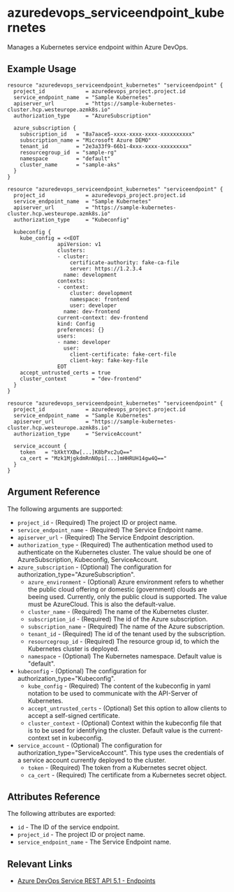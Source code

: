 # azuredevops_serviceendpoint_kubernetes
Manages a Kubernetes service endpoint within Azure DevOps.

## Example Usage

```hcl
resource "azuredevops_serviceendpoint_kubernetes" "serviceendpoint" {
  project_id             = azuredevops_project.project.id
  service_endpoint_name  = "Sample Kubernetes"
  apiserver_url          = "https://sample-kubernetes-cluster.hcp.westeurope.azmk8s.io"
  authorization_type     = "AzureSubscription"
  
  azure_subscription {
    subscription_id   = "8a7aace5-xxxx-xxxx-xxxx-xxxxxxxxxx"
    subscription_name = "Microsoft Azure DEMO"
    tenant_id         = "2e3a33f9-66b1-4xxx-xxxx-xxxxxxxxx"
    resourcegroup_id  = "sample-rg"
    namespace         = "default"
    cluster_name      = "sample-aks"
  }
}

resource "azuredevops_serviceendpoint_kubernetes" "serviceendpoint" {
  project_id             = azuredevops_project.project.id
  service_endpoint_name  = "Sample Kubernetes"
  apiserver_url          = "https://sample-kubernetes-cluster.hcp.westeurope.azmk8s.io"
  authorization_type     = "Kubeconfig"
  
  kubeconfig {
    kube_config = <<EOT
                apiVersion: v1
                clusters:
                - cluster:
                    certificate-authority: fake-ca-file
                    server: https://1.2.3.4
                  name: development
                contexts:
                - context:
                    cluster: development
                    namespace: frontend
                    user: developer
                  name: dev-frontend
                current-context: dev-frontend
                kind: Config
                preferences: {}
                users:
                - name: developer
                  user:
                    client-certificate: fake-cert-file
                    client-key: fake-key-file
                EOT
    accept_untrusted_certs = true
    cluster_context        = "dev-frontend"
  } 
}
                                                  
resource "azuredevops_serviceendpoint_kubernetes" "serviceendpoint" {
  project_id             = azuredevops_project.project.id
  service_endpoint_name  = "Sample Kubernetes"
  apiserver_url          = "https://sample-kubernetes-cluster.hcp.westeurope.azmk8s.io"
  authorization_type     = "ServiceAccount"
  
  service_account {
    token   = "bXktYXBw[...]K8bPxc2uQ=="
    ca_cert = "Mzk1MjgkdmRnN0pi[...]mHHRUH14gw4Q=="
  }
}
```

## Argument Reference

The following arguments are supported:

* `project_id` - (Required) The project ID or project name.
* `service_endpoint_name` - (Required) The Service Endpoint name.
* `apiserver_url` - (Required) The Service Endpoint description.
* `authorization_type` - (Required) The authentication method used to authenticate on the Kubernetes cluster. The value should be one of AzureSubscription, Kubeconfig, ServiceAccount.
* `azure_subscription` - (Optional) The configuration for authorization_type="AzureSubscription".
  * `azure_environment` - (Optional) Azure environment refers to whether the public cloud offering or domestic (government) clouds are beeing used. Currently, only the public cloud is supported. The value must be AzureCloud. This is also the default-value.
  * `cluster_name` - (Required) The name of the Kubernetes cluster.
  * `subscription_id` - (Required) The id of the Azure subscription.
  * `subscription_name` - (Required) The name of the Azure subscription.
  * `tenant_id` - (Required) The id of the tenant used by the subscription.
  * `resourcegroup_id` - (Required) The resource group id, to which the Kubernetes cluster is deployed.
  * `namespace` - (Optional) The Kubernetes namespace. Default value is "default".
* `kubeconfig` - (Optional) The configuration for authorization_type="Kubeconfig".
  * `kube_config` - (Required) The content of the kubeconfig in yaml notation to be used to communicate with the API-Server of Kubernetes.
  * `accept_untrusted_certs` - (Optional) Set this option to allow clients to accept a self-signed certificate.
  * `cluster_context` - (Optional) Context within the kubeconfig file that is to be used for identifying the cluster. Default value is the current-context set in kubeconfig.
* `service_account` - (Optional) The configuration for authorization_type="ServiceAccount". This type uses the credentials of a service account currently deployed to the cluster.
  * `token` - (Required) The token from a Kubernetes secret object.
  * `ca_cert` - (Required) The certificate from a Kubernetes secret object.

## Attributes Reference

The following attributes are exported:

* `id` - The ID of the service endpoint.
* `project_id` - The project ID or project name.
* `service_endpoint_name` - The Service Endpoint name.

## Relevant Links
* [Azure DevOps Service REST API 5.1 - Endpoints](https://docs.microsoft.com/en-us/rest/api/azure/devops/serviceendpoint/endpoints?view=azure-devops-rest-5.1)
